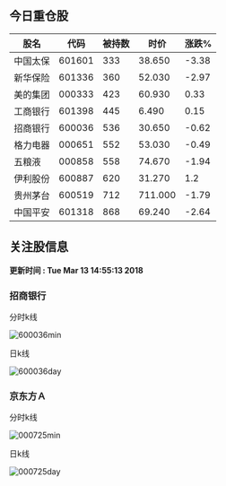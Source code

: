 
## 今日重仓股 

|股名|代码|被持数|时价|涨跌%|
|---|---|---|---|---|
|中国太保|601601|333|38.650|-3.38|
|新华保险|601336|360|52.030|-2.97|
|美的集团|000333|423|60.930|0.33|
|工商银行|601398|445|6.490|0.15|
|招商银行|600036|536|30.650|-0.62|
|格力电器|000651|552|53.030|-0.49|
|五粮液|000858|558|74.670|-1.94|
|伊利股份|600887|620|31.270|1.2|
|贵州茅台|600519|712|711.000|-1.79|
|中国平安|601318|868|69.240|-2.64|

## 关注股信息
**更新时间 : Tue Mar 13 14:55:13 2018**
### 招商银行 
分时k线

![600036min](http://image.sinajs.cn/newchart/min/n/sh600036.gif)

日k线

![600036day](http://image.sinajs.cn/newchart/daily/n/sh600036.gif)

### 京东方Ａ 
分时k线

![000725min](http://image.sinajs.cn/newchart/min/n/sz000725.gif)

日k线

![000725day](http://image.sinajs.cn/newchart/daily/n/sz000725.gif)
